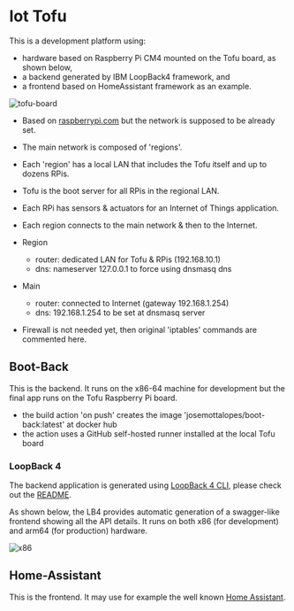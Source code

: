 # Iot Tofu

This is a development platform using:

- hardware based on Raspberry Pi CM4 mounted on the Tofu board, as shown below,
- a backend generated by IBM LoopBack4 framework, and
- a frontend based on HomeAssistant framework as an example.

![tofu-board](https://github.com/josemotta/iot-tofu/assets/86032/cc103d69-08f9-42e8-bbb8-e5f05c1d34d2)

- Based on [raspberrypi.com](https://www.raspberrypi.com/documentation/computers/remote-access.html#using-pxetools) but the network is supposed to be already set.

- The main network is composed of 'regions'.
- Each 'region' has a local LAN that includes the Tofu itself and up to dozens RPis.
- Tofu is the boot server for all RPis in the regional LAN.
- Each RPi has sensors & actuators for an Internet of Things application.
- Each region connects to the main network & then to the Internet.
- Region
  - router: dedicated LAN for Tofu & RPis (192.168.10.1)
  - dns: nameserver 127.0.0.1 to force using dnsmasq dns
- Main
  - router: connected to Internet (gateway 192.168.1.254)
  - dns: 192.168.1.254 to be set at dnsmasq server
- Firewall is not needed yet, then original 'iptables' commands are commented here.

## Boot-Back

This is the backend. It runs on the x86-64 machine for development but the final app runs on the Tofu Raspberry Pi board.

- the build action 'on push' creates the image 'josemottalopes/boot-back:latest' at docker hub
- the action uses a GitHub self-hosted runner installed at the local Tofu board

### LoopBack 4

The backend application is generated using [LoopBack 4 CLI](https://loopback.io/doc/en/lb4/Command-line-interface.html), please check out the [README](src/README.md).

As shown below, the LB4 provides automatic generation of a swagger-like frontend showing all the API details. It runs on both x86 (for development) and arm64 (for production) hardware.

![x86](https://github.com/josemotta/iot-tofu/assets/86032/411b03e2-00db-4e21-bd13-20b8e340768f)

## Home-Assistant

This is the frontend. It may use for example the well known [Home Assistant](https://www.home-assistant.io/).
